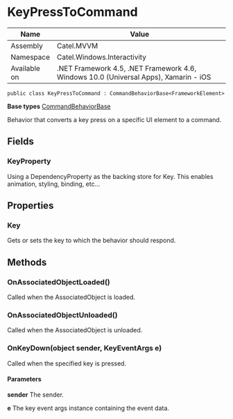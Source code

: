 

# KeyPressToCommand

Name|Value
---|---
Assembly|Catel.MVVM
Namespace|Catel.Windows.Interactivity
Available on|.NET Framework 4.5, .NET Framework 4.6, Windows 10.0 (Universal Apps), Xamarin - iOS

```
public class KeyPressToCommand : CommandBehaviorBase<FrameworkElement>
```

**Base types**
[CommandBehaviorBase]()


Behavior that converts a key press on a specific UI element to a command.



## Fields

### KeyProperty

Using a DependencyProperty as the backing store for Key.  This enables animation, styling, binding, etc...



## Properties

### Key

Gets or sets the key to which the behavior should respond.



## Methods

### OnAssociatedObjectLoaded()

Called when the AssociatedObject is loaded.



### OnAssociatedObjectUnloaded()

Called when the AssociatedObject is unloaded.



### OnKeyDown(object sender, KeyEventArgs e)

Called when the specified key is pressed.

#### Parameters

**sender**
The sender.

**e**
The key event args instance containing the event data.



